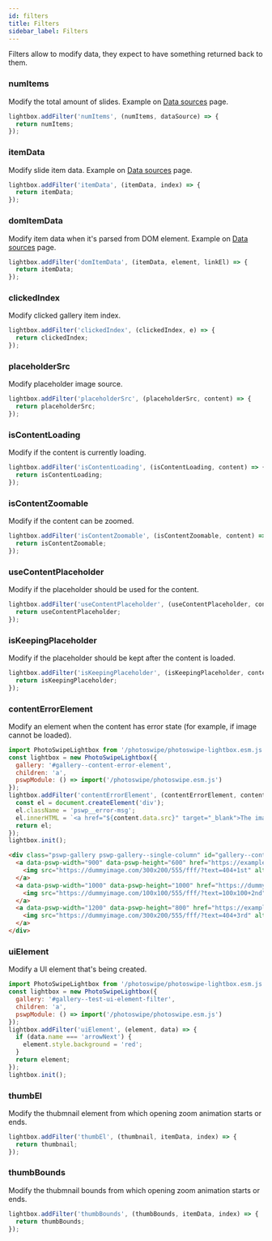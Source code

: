 ```yaml
---
id: filters
title: Filters
sidebar_label: Filters
---
```


Filters allow to modify data, they expect to have something returned back to them.

### numItems

Modify the total amount of slides. Example on [Data sources](data-sources#custom-last-slide) page.

```js
lightbox.addFilter('numItems', (numItems, dataSource) => {
  return numItems;
});
```

### itemData

Modify slide item data. Example on [Data sources](data-sources#custom-last-slide) page.

```js
lightbox.addFilter('itemData', (itemData, index) => {
  return itemData;
});
```

### domItemData

Modify item data when it's parsed from DOM element.  Example on [Data sources](data-sources#custom-html-markup) page.

```js
lightbox.addFilter('domItemData', (itemData, element, linkEl) => {
  return itemData;
});
```

### clickedIndex

Modify clicked gallery item index.

```js
lightbox.addFilter('clickedIndex', (clickedIndex, e) => {
  return clickedIndex;
});
```

### placeholderSrc

Modify placeholder image source.

```js
lightbox.addFilter('placeholderSrc', (placeholderSrc, content) => {
  return placeholderSrc;
});
```

### isContentLoading

Modify if the content is currently loading.

```js
lightbox.addFilter('isContentLoading', (isContentLoading, content) => {
  return isContentLoading;
});
```

### isContentZoomable

Modify if the content can be zoomed.

```js
lightbox.addFilter('isContentZoomable', (isContentZoomable, content) => {
  return isContentZoomable;
});
```

### useContentPlaceholder

Modify if the placeholder should be used for the content.

```js
lightbox.addFilter('useContentPlaceholder', (useContentPlaceholder, content) => {
  return useContentPlaceholder;
});
```

### isKeepingPlaceholder

Modify if the placeholder should be kept after the content is loaded.

```js
lightbox.addFilter('isKeepingPlaceholder', (isKeepingPlaceholder, content) => {
  return isKeepingPlaceholder;
});
```

### contentErrorElement

Modify an element when the content has error state (for example, if image cannot be loaded).

<PswpCodePreview>

```js pswpcode
import PhotoSwipeLightbox from '/photoswipe/photoswipe-lightbox.esm.js';
const lightbox = new PhotoSwipeLightbox({
  gallery: '#gallery--content-error-element',
  children: 'a',
  pswpModule: () => import('/photoswipe/photoswipe.esm.js')
});
lightbox.addFilter('contentErrorElement', (contentErrorElement, content) => {
  const el = document.createElement('div');
  el.className = 'pswp__error-msg';
  el.innerHTML = `<a href="${content.data.src}" target="_blank">The image #${content.slide.index + 1}</a> cannot be loaded</a>`;
  return el;
});
lightbox.init();
```

```html pswpcode 
<div class="pswp-gallery pswp-gallery--single-column" id="gallery--content-error-element">
  <a data-pswp-width="900" data-pswp-height="600" href="https://example.com/broken-image-link" target="_blank">
    <img src="https://dummyimage.com/300x200/555/fff/?text=404+1st" alt="">
  </a>
  <a data-pswp-width="1000" data-pswp-height="1000" href="https://dummyimage.com/1000x1000/555/fff/?text=1000x1000-2nd" target="_blank">
    <img src="https://dummyimage.com/100x100/555/fff/?text=100x100+2nd" alt="">
  </a>
  <a data-pswp-width="1200" data-pswp-height="800" href="https://example.com/another-broken-image-link" target="_blank">
    <img src="https://dummyimage.com/300x200/555/fff/?text=404+3rd" alt="">
  </a>
</div>
```

</PswpCodePreview>



### uiElement

Modify a UI element that's being created.

<PswpCodePreview galleryID="test-ui-element-filter">

```js pswpcode
import PhotoSwipeLightbox from '/photoswipe/photoswipe-lightbox.esm.js';
const lightbox = new PhotoSwipeLightbox({
  gallery: '#gallery--test-ui-element-filter',
  children: 'a',
  pswpModule: () => import('/photoswipe/photoswipe.esm.js')
});
lightbox.addFilter('uiElement', (element, data) => {
  if (data.name === 'arrowNext') {
    element.style.background = 'red';
  }
  return element;
});
lightbox.init();
```

</PswpCodePreview>


### thumbEl

Modify the thubmnail element from which opening zoom animation starts or ends.

```js
lightbox.addFilter('thumbEl', (thumbnail, itemData, index) => {
  return thumbnail;
});
```

### thumbBounds

Modify the thubmnail bounds from which opening zoom animation starts or ends.

```js
lightbox.addFilter('thumbBounds', (thumbBounds, itemData, index) => {
  return thumbBounds;
});
```